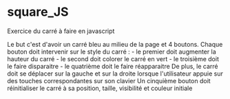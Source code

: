 # square_JS
Exercice du carré à faire en javascript 

Le but c'est d'avoir un carré bleu au milieu de la page et 4 boutons. Chaque bouton doit intervenir sur le style du carré : 
    - le premier doit augmenter la hauteur du carré
    - le second doit colorer le carré en vert
    - le troisième doit le faire disparaitre 
    - le quatrième doit le faire réapparaitre
De plus, le carré doit se déplacer sur la gauche et sur la droite lorsque l'utilisateur appuie sur des touches correspondantes sur son clavier
Un cinquième bouton doit réinitialiser le carré à sa position, taille, visibilité et couleur initiale